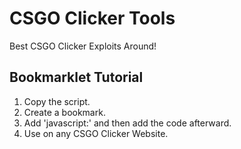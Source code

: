 # CSGO Clicker Tools
Best CSGO Clicker Exploits Around!

## Bookmarklet Tutorial

1. Copy the script.
2. Create a bookmark.
3. Add 'javascript:' and then add the code afterward.
4. Use on any CSGO Clicker Website.
